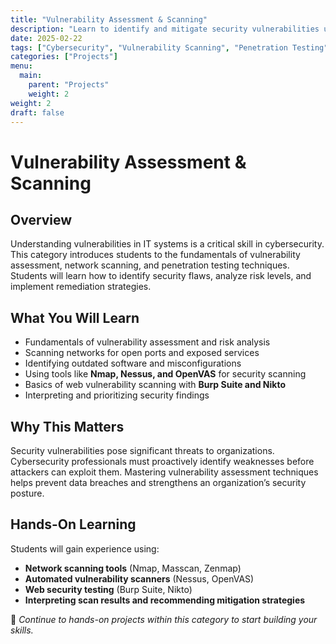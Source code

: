 ```yaml
---
title: "Vulnerability Assessment & Scanning"
description: "Learn to identify and mitigate security vulnerabilities using network and web scanning tools."
date: 2025-02-22
tags: ["Cybersecurity", "Vulnerability Scanning", "Penetration Testing", "Network Security"]
categories: ["Projects"]
menu:
  main:
    parent: "Projects"
    weight: 2
weight: 2
draft: false
---
```


# Vulnerability Assessment & Scanning

## Overview
Understanding vulnerabilities in IT systems is a critical skill in cybersecurity. This category introduces students to the fundamentals of vulnerability assessment, network scanning, and penetration testing techniques. Students will learn how to identify security flaws, analyze risk levels, and implement remediation strategies.

## What You Will Learn
- Fundamentals of vulnerability assessment and risk analysis  
- Scanning networks for open ports and exposed services  
- Identifying outdated software and misconfigurations  
- Using tools like **Nmap, Nessus, and OpenVAS** for security scanning  
- Basics of web vulnerability scanning with **Burp Suite and Nikto**  
- Interpreting and prioritizing security findings  

## Why This Matters
Security vulnerabilities pose significant threats to organizations. Cybersecurity professionals must proactively identify weaknesses before attackers can exploit them. Mastering vulnerability assessment techniques helps prevent data breaches and strengthens an organization’s security posture.

## Hands-On Learning
Students will gain experience using:  
- **Network scanning tools** (Nmap, Masscan, Zenmap)  
- **Automated vulnerability scanners** (Nessus, OpenVAS)  
- **Web security testing** (Burp Suite, Nikto)  
- **Interpreting scan results and recommending mitigation strategies**  

🔗 *Continue to hands-on projects within this category to start building your skills.*
